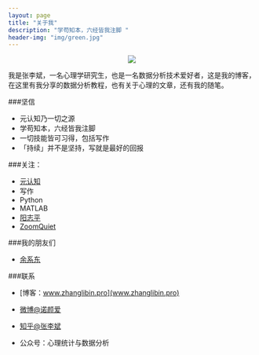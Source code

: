 ```yaml
---
layout: page
title: "关于我"
description: "学苟知本，六经皆我注脚 "
header-img: "img/green.jpg"
---
```



<center>
    <p><img src="https://github.com/zhanglibin001/zhanglibin001.github.io/blob/master/img/favicon.png" align="center"></p>
</center>

我是张李斌，一名心理学研究生，也是一名数据分析技术爱好者，这是我的博客，在这里有我分享的数据分析教程，也有关于心理的文章，还有我的随笔。


###坚信


- 元认知乃一切之源
- 学苟知本，六经皆我注脚 
- 一切技能皆可习得，包括写作
- 「持续」并不是坚持，写就是最好的回报


###关注：


- [元认知](http://www.mesule.com/)
- 写作
- Python
- MATLAB
- [阳志平](http://www.yangzhiping.com/)
- [ZoomQuiet](http://blog.zoomquiet.io/)



###我的朋友们

- [余系东](http://foronething.xyz)


###联系

- [博客：www.zhanglibin.pro](www.zhanglibin.pro)

- [微博@诺颜爱](http://weibo.com/nuoyanai)

- [知乎@张李斌](http://www.zhihu.com/people/Feat)

- 公众号：心理统计与数据分析








